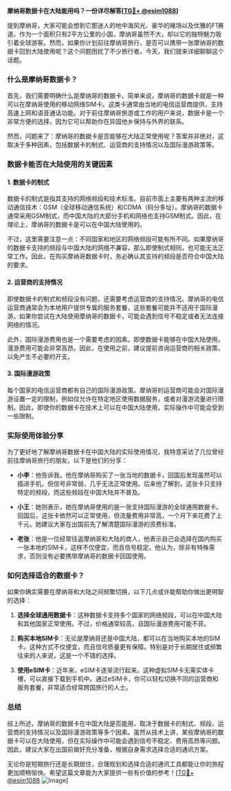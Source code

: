 **摩纳哥数据卡在大陆能用吗？一份详尽解答[[TG💪+ @esim1088](https://t.me/s/esim1088)]**

提到摩纳哥，大家可能会想到它那迷人的地中海风光、豪华的赌场以及优雅的F1赛道。作为一个面积只有2平方公里的小国，摩纳哥虽然不大，却以它的独特魅力吸引着全球游客。然而，如果你计划前往摩纳哥旅行，是否可以携带一张摩纳哥的数据卡回到大陆使用呢？这个问题困扰了不少旅行者。今天，我们就来详细聊聊这个话题。

### 什么是摩纳哥数据卡？

首先，我们需要明确什么是摩纳哥的数据卡。简单来说，摩纳哥的数据卡就是一种可以在摩纳哥使用的移动网络SIM卡。这类卡通常由当地的电信运营商提供，支持高速上网和语音通话功能。对于前往摩纳哥旅游或工作的用户来说，数据卡是一个非常方便的选择，因为它可以帮助你在异国他乡保持与外界的联系。

然而，问题来了：摩纳哥的数据卡是否能够在大陆正常使用呢？答案并非绝对，这取决于多种因素，包括数据卡的制式、运营商的支持情况以及国际漫游政策等。

### 数据卡能否在大陆使用的关键因素

#### 1. **数据卡的制式**
   数据卡的制式是指其支持的网络频段和技术标准。目前市面上主要有两种主流的移动通信技术：GSM（全球移动通信系统）和CDMA（码分多址）。摩纳哥的数据卡通常采用GSM制式，而中国大陆的大部分手机和网络也支持GSM制式。因此，在理论上，摩纳哥的数据卡是可以在中国大陆使用的。

   不过，这里需要注意一点：不同国家和地区的网络频段可能有所不同。如果摩纳哥的数据卡支持的频段与中国大陆的网络不兼容，那么即使制式相同，也可能无法正常工作。因此，在购买摩纳哥数据卡时，务必确认其支持的频段是否符合中国大陆的要求。

#### 2. **运营商的支持情况**
   即使数据卡的制式和频段没有问题，还需要考虑运营商的支持情况。摩纳哥的电信运营商通常会为本地用户提供专属的服务套餐，这些套餐可能并不适用于国际漫游。如果你尝试在大陆使用摩纳哥的数据卡，可能会遇到信号不稳定或者无法连接网络的情况。

   此外，国际漫游费用也是一个需要考虑的因素。即使数据卡能够在中国大陆使用，漫游费用可能会非常高昂。因此，在使用之前，建议提前咨询运营商的相关政策，以免产生不必要的开支。

#### 3. **国际漫游政策**
   每个国家的电信运营商都有自己的国际漫游政策。摩纳哥的运营商可能会对国际漫游设置一定的限制，例如仅允许在特定地区使用数据服务，或者对漫游流量进行限制。因此，即使你的数据卡在技术上可以在中国大陆使用，实际操作中可能会受到一些限制。

### 实际使用体验分享

为了更好地了解摩纳哥数据卡在中国大陆的实际使用情况，我特意采访了几位曾经前往摩纳哥旅行的朋友。以下是他们的分享：

- **小李**：他告诉我，他在摩纳哥购买了一张当地的数据卡，回国后发现虽然可以插进手机，但信号非常弱，几乎无法正常使用。后来他了解到，这张卡只支持特定的频段，而这些频段在中国大陆并不普及。
  
- **小王**：她则表示，她在摩纳哥使用的是一张支持国际漫游的全球通用数据卡。回国后，这张卡依然可以正常使用，但流量费用非常高，一个月下来花费了上千元。她建议大家在出国前先了解清楚国际漫游的资费标准。

- **老张**：他是一位经常往返摩纳哥和大陆的商人，他表示自己会选择在国内购买一张本地的SIM卡，这样不仅便宜，而且信号稳定。他认为，除非有特殊需求，否则没有必要携带摩纳哥的数据卡回国使用。

### 如何选择适合的数据卡？

如果你确实需要在摩纳哥和大陆之间频繁切换，以下几点或许能帮助你做出更明智的选择：

1. **选择全球通用数据卡**：这种数据卡支持多个国家的网络频段，可以在中国大陆和其他国家正常使用。不过，价格通常较高，且国际漫游费用可能不菲。
   
2. **购买本地SIM卡**：无论是摩纳哥还是中国大陆，都可以在当地购买本地的SIM卡。这种方式不仅便宜，而且信号质量更有保障。特别是对于长期居住或频繁往来的人来说，这是一个不错的选择。

3. **使用eSIM卡**：近年来，eSIM卡逐渐流行起来。这种虚拟SIM卡无需实体卡槽，可以直接下载到手机中。通过eSIM卡，你可以轻松切换不同的运营商和服务套餐，非常适合经常跨国旅行的人士。

### 总结

综上所述，摩纳哥的数据卡在中国大陆是否能用，取决于数据卡的制式、频段、运营商的支持情况以及国际漫游政策等多个因素。虽然从技术上讲，某些摩纳哥的数据卡可以在大陆使用，但在实际操作中可能会遇到信号不稳定、费用高昂等问题。因此，建议大家在出国前做好充分准备，根据自身需求选择合适的通讯方案。

无论你是短期旅行还是长期居住，合理规划和选择合适的通讯工具都能让你的旅程更加顺畅愉快。希望这篇文章能为大家提供一些有价值的参考！[[TG💪+ @esim1088](https://t.me/s/esim1088) ![Image](https://i.postimg.cc/4NQfJmqS/Snipaste-2025-05-13-00-14-12.png)]